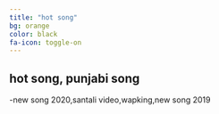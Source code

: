 ```yaml
---
title: "hot song"
bg: orange
color: black
fa-icon: toggle-on
---
```


 
## hot song, punjabi song

-new song 2020,santali video,wapking,new song 2019
 
 

